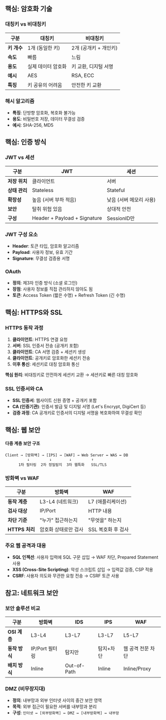 ## 핵심: 암호화 기술

### 대칭키 vs 비대칭키

| 구분 | 대칭키 | 비대칭키 |
|------|--------|----------|
| **키 개수** | 1개 (동일한 키) | 2개 (공개키 + 개인키) |
| **속도** | 빠름 | 느림 |
| **용도** | 실제 데이터 암호화 | 키 교환, 디지털 서명 |
| **예시** | AES | RSA, ECC |
| **특징** | 키 공유의 어려움 | 안전한 키 교환 |

### 해시 알고리즘
- **특징**: 단방향 암호화, 복호화 불가능
- **용도**: 비밀번호 저장, 데이터 무결성 검증
- **예시**: SHA-256, MD5

## 핵심: 인증 방식

### JWT vs 세션

| 구분 | JWT | 세션 |
|------|-----|------|
| **저장 위치** | 클라이언트 | 서버 |
| **상태 관리** | Stateless | Stateful |
| **확장성** | 높음 (서버 부하 적음) | 낮음 (서버 메모리 사용) |
| **보안** | 탈취 위험 있음 | 상대적 안전 |
| **구성** | Header + Payload + Signature | SessionID만 |

### JWT 구성 요소
- **Header**: 토큰 타입, 암호화 알고리즘
- **Payload**: 사용자 정보, 유효 기간
- **Signature**: 무결성 검증용 서명

### OAuth
- **정의**: 제3자 인증 방식 (소셜 로그인)
- **장점**: 사용자 정보를 직접 관리하지 않아도 됨
- **토큰**: Access Token (짧은 수명) + Refresh Token (긴 수명)

## 핵심: HTTPS와 SSL

### HTTPS 동작 과정
1. **클라이언트**: HTTPS 연결 요청
2. **서버**: SSL 인증서 전송 (공개키 포함)
3. **클라이언트**: CA 서명 검증 + 세션키 생성
4. **클라이언트**: 공개키로 암호화한 세션키 전송
5. **이후 통신**: 세션키로 대칭 암호화 통신

**핵심 원리**: 비대칭키로 안전하게 세션키 교환 → 세션키로 빠른 대칭 암호화

### SSL 인증서와 CA
- **SSL 인증서**: 웹사이트 신원 증명 + 공개키 포함
- **CA (인증기관)**: 인증서 발급 및 디지털 서명 (Let's Encrypt, DigiCert 등)
- **검증 과정**: CA 공개키로 인증서의 디지털 서명을 복호화하여 무결성 확인

## 핵심: 웹 보안

#### 다중 계층 보안 구조
```
Client → [방화벽] → [IPS] → [WAF] → Web Server ↔ WAS ↔ DB
          ↓         ↓        ↓         ↑
      1차 필터링  2차 정밀탐지  3차 웹특화   SSL/TLS
```

### 방화벽 vs WAF

| 구분 | 방화벽 | WAF |
|------|--------|-----|
| **동작 계층** | L3-L4 (네트워크) | L7 (애플리케이션) |
| **검사 대상** | IP/Port | HTTP 내용 |
| **차단 기준** | "누가" 접근하는지 | "무엇을" 하는지 |
| **HTTPS 처리** | 암호화 상태로만 검사 | SSL 복호화 후 검사 |

### 주요 웹 공격과 대응
- **SQL 인젝션**: 사용자 입력에 SQL 구문 삽입 → WAF 차단, Prepared Statement 사용
- **XSS (Cross-Site Scripting)**: 악성 스크립트 삽입 → 입력값 검증, CSP 적용
- **CSRF**: 사용자 의도와 무관한 요청 전송 → CSRF 토큰 사용

## 참고: 네트워크 보안

### 보안 솔루션 비교

| 구분 | 방화벽 | IDS | IPS | WAF |
|------|-------|-----|-----|-----|
| **OSI 계층** | L3-L4 | L3-L7 | L3-L7 | L5-L7 |
| **동작 방식** | IP/Port 필터링 | 탐지만 | 탐지+차단 | 웹 공격 전문 차단 |
| **배치 방식** | Inline | Out-of-Path | Inline | Inline/Proxy |

### DMZ (비무장지대)
- **정의**: 내부망과 외부 인터넷 사이의 중간 보안 영역
- **목적**: 외부 접근이 필요한 서버를 내부망과 분리
- **구성**: `인터넷 ↔ [외부방화벽] ↔ DMZ ↔ [내부방화벽] ↔ 내부망`
